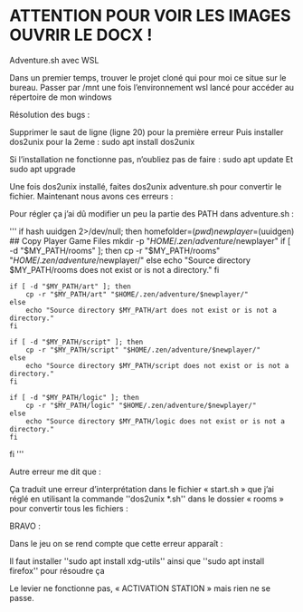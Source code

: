 # ATTENTION  POUR VOIR LES IMAGES OUVRIR LE DOCX !


Adventure.sh avec WSL

Dans un premier temps, trouver le projet cloné qui pour moi ce situe sur le bureau.
Passer par /mnt une fois l’environnement wsl lancé pour accéder au répertoire de mon windows

Résolution des bugs :
 
Supprimer le saut de ligne (ligne 20) pour la première erreur
Puis installer dos2unix pour la 2eme :
sudo apt install dos2unix

Si l’installation ne fonctionne pas, n’oubliez pas de faire :
sudo apt update
Et 
sudo apt upgrade

Une fois dos2unix installé, faites dos2unix adventure.sh pour convertir le fichier.
Maintenant nous avons ces erreurs :
 
Pour régler ça j’ai dû modifier un peu la partie des PATH dans adventure.sh :

'''
if hash uuidgen 2>/dev/null; then
    homefolder=$(pwd)
    newplayer=$(uuidgen)
    ## Copy Player Game Files
    mkdir -p "$HOME/.zen/adventure/$newplayer"
    if [ -d "$MY_PATH/rooms" ]; then
        cp -r "$MY_PATH/rooms" "$HOME/.zen/adventure/$newplayer/"
    else
        echo "Source directory $MY_PATH/rooms does not exist or is not a directory."
    fi

    if [ -d "$MY_PATH/art" ]; then
        cp -r "$MY_PATH/art" "$HOME/.zen/adventure/$newplayer/"
    else
        echo "Source directory $MY_PATH/art does not exist or is not a directory."
    fi

    if [ -d "$MY_PATH/script" ]; then
        cp -r "$MY_PATH/script" "$HOME/.zen/adventure/$newplayer/"
    else
        echo "Source directory $MY_PATH/script does not exist or is not a directory."
    fi

    if [ -d "$MY_PATH/logic" ]; then
        cp -r "$MY_PATH/logic" "$HOME/.zen/adventure/$newplayer/"
    else
        echo "Source directory $MY_PATH/logic does not exist or is not a directory."
    fi
fi
'''

Autre erreur me dit que :
 
Ça traduit une erreur d’interprétation dans le fichier « start.sh » que j’ai réglé en utilisant la commande ''dos2unix *.sh'' dans le dossier « rooms » pour convertir tous les fichiers :
 
BRAVO :
 
Dans le jeu on se rend compte que cette erreur apparaît :
 

Il faut installer ''sudo apt install xdg-utils'' ainsi que ''sudo apt install firefox'' pour résoudre ça 

Le levier ne fonctionne  pas, « ACTIVATION STATION » mais rien ne se passe. 




